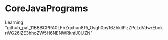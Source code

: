 # CoreJavaPrograms
Learning
"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"
